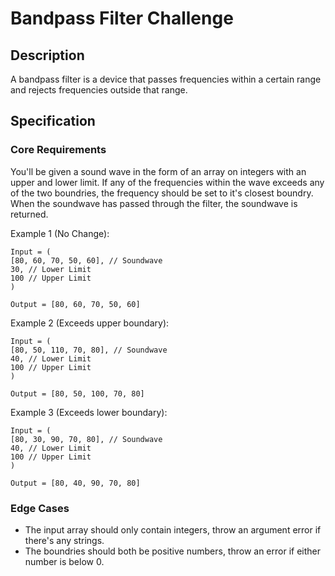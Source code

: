 # Bandpass Filter Challenge

## Description

A bandpass filter is a device that passes frequencies within a certain range and rejects frequencies outside that range. 

## Specification

### Core Requirements

You'll be given a sound wave in the form of an array on integers with an upper and lower limit. If any of the frequencies within the wave exceeds any of the two boundries, the frequency should be set to it's closest boundry. When the soundwave has passed through the filter, the soundwave is returned.

Example 1 (No Change): 
```
Input = ( 
[80, 60, 70, 50, 60], // Soundwave
30, // Lower Limit
100 // Upper Limit
)

Output = [80, 60, 70, 50, 60]
```
Example 2 (Exceeds upper boundary):
```
Input = ( 
[80, 50, 110, 70, 80], // Soundwave
40, // Lower Limit
100 // Upper Limit
)

Output = [80, 50, 100, 70, 80]
```
Example 3 (Exceeds lower boundary):
```
Input = ( 
[80, 30, 90, 70, 80], // Soundwave
40, // Lower Limit
100 // Upper Limit
)

Output = [80, 40, 90, 70, 80]
```
### Edge Cases

- The input array should only contain integers, throw an argument error if there's any strings. 
- The boundries should both be positive numbers, throw an error if either number is below 0. 
